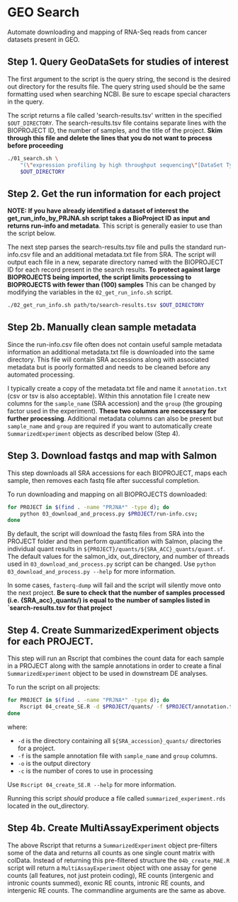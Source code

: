 # GEO Search

Automate downloading and mapping of RNA-Seq reads from cancer datasets present in GEO. 

## Step 1. Query GeoDataSets for studies of interest

The first argument to the script is the query string, the second is the desired out directory for the results file. 
The query string used should be the same formatting used when searching NCBI. Be sure to escape special characters
in the query. 

The script returns a file called 'search-results.tsv' written in the specified `$OUT_DIRECTORY`. The search-results.tsv 
file contains separate lines with the BIOPROJECT ID, the number of samples, and the title of the project. 
**Skim through this file and delete the lines that you do not want to process before proceeding**

```bash
./01_search.sh \
    "(\"expression profiling by high throughput sequencing\"[DataSet Type]) AND decitabine AND \"Homo sapiens\"[porgn]" \
    $OUT_DIRECTORY
```

## Step 2. Get the run information for each project

**NOTE: If you have already identified a dataset of interest the get_run_info_by_PRJNA.sh 
script takes a BioProject ID as input and returns run-info and metadata**. This script
is generally easier to use than the script below.

The next step parses the search-results.tsv file and pulls the standard run-info.csv 
file and an additional metadata.txt file from SRA. The script will output each 
file in a new, separate directory named with the BIOPROJECT ID for each record present in the 
search results. **To protect against large BIOPROJECTS being imported, the script limits processing to BIOPROJECTS with fewer than (100) samples** 
This can be changed by modifying the variables in the `02_get_run_info.sh` script.

```bash
./02_get_run_info.sh path/to/search-results.tsv $OUT_DIRECTORY
```

## Step 2b. Manually clean sample metadata

Since the run-info.csv file often does not contain useful sample metadata
information an additional metadata.txt file is downloaded into the same directory.
This file will contain SRA accessions along with associated metadata but is 
poorly formatted and needs to be cleaned before any automated processing. 

I typically create a copy of the metadata.txt file and name it `annotation.txt` (csv or tsv is also acceptable).
Within this annotation file I create new columns for the `sample_name` (SRA accession)
and the `group` (the grouping factor used in the experiment). **These two columns are neccessary for further processing**.
Additional metadata columns can also be present but `sample_name` and `group` are required 
if you want to automatically create `SummarizedExperiment` objects as described below (Step 4).

## Step 3. Download fastqs and map with Salmon

This step downloads all SRA accessions for each BIOPROJECT, maps each sample, 
then removes each fastq file after successful completion. 

To run downloading and mapping on all BIOPROJECTS downloaded:

```bash
for PROJECT in $(find . -name "PRJNA*" -type d); do
    python 03_download_and_process.py $PROJECT/run-info.csv;
done
```

By default, the script will download the fastq files from SRA into the PROJECT folder and then perform quantification
with Salmon, placing the individual quant results in `${PROJECT}/quants/${SRA_ACC}_quants/quant.sf`. The default values 
for the salmon_idx, out_directory, and number of threads used in `03_download_and_process.py` script can be changed. Use
`python 03_download_and_process.py --help` for more information.

In some cases, `fasterq-dump` will fail and the script will silently move onto the
next project. **Be sure to check that the number of samples processed (i.e. {SRA_acc}_quants/) is equal to the number of samples listed in `search-results.tsv for that project**

## Step 4. Create SummarizedExperiment objects for each PROJECT.

This step will run an Rscript that combines the count data for each sample in 
a PROJECT along with the sample annotations in order to create a final 
`SummarizedExperiment` object to be used in downstream DE analyses. 

To run the script on all projects:

```bash
for PROJECT in $(find . -name "PRJNA*" -type d); do
    Rscript 04_create_SE.R -d $PROJECT/quants/ -f $PROJECT/annotation.txt -o $PROJECT -c 8;
done
```

where:

- `-d` is the directory containing all `${SRA_accession}_quants/` directories for a project.
- `-f` is the sample annotation file with `sample_name` and `group` columns.
- `-o` is the output directory
- `-c` is the number of cores to use in processing

Use `Rscript 04_create_SE.R --help` for more information.

Running this script *should* produce a file called `summarized_experiment.rds` located
in the out_directory. 

## Step 4b. Create MultiAssayExperiment objects

The above Rscript that returns a `SummarizedExperiment` object pre-filters some
of the data and returns all counts as one single count matrix with colData. Instead
of returning this pre-filtered structure the `04b_create_MAE.R` script will return
a `MultiAssayExperiment` object with one assay for gene counts (all features, 
not just protein coding), RE counts (intergenic and intronic counts summed), 
exonic RE counts, intronic RE counts, and intergenic RE counts. The commandline
arguments are the same as above.
